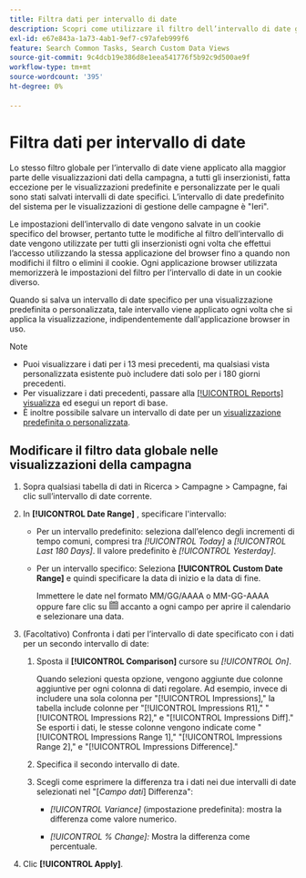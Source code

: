 ```yaml
---
title: Filtra dati per intervallo di date
description: Scopri come utilizzare il filtro dell’intervallo di date globale.
exl-id: e67e843a-1a73-4ab1-9ef7-c97afeb999f6
feature: Search Common Tasks, Search Custom Data Views
source-git-commit: 9c4dcb19e386d8e1eea541776f5b92c9d500ae9f
workflow-type: tm+mt
source-wordcount: '395'
ht-degree: 0%

---
```


# Filtra dati per intervallo di date

Lo stesso filtro globale per l’intervallo di date viene applicato alla maggior parte delle visualizzazioni dati della campagna, a tutti gli inserzionisti, fatta eccezione per le visualizzazioni predefinite e personalizzate per le quali sono stati salvati intervalli di date specifici. L’intervallo di date predefinito del sistema per le visualizzazioni di gestione delle campagne è &quot;Ieri&quot;.

Le impostazioni dell’intervallo di date vengono salvate in un cookie specifico del browser, pertanto tutte le modifiche al filtro dell’intervallo di date vengono utilizzate per tutti gli inserzionisti ogni volta che effettui l’accesso utilizzando la stessa applicazione del browser fino a quando non modifichi il filtro o elimini il cookie. Ogni applicazione browser utilizzata memorizzerà le impostazioni del filtro per l’intervallo di date in un cookie diverso.

Quando si salva un intervallo di date specifico per una visualizzazione predefinita o personalizzata, tale intervallo viene applicato ogni volta che si applica la visualizzazione, indipendentemente dall&#39;applicazione browser in uso.

>[!NOTE]
>
>* Puoi visualizzare i dati per i 13 mesi precedenti, ma qualsiasi vista personalizzata esistente può includere dati solo per i 180 giorni precedenti.
>* Per visualizzare i dati precedenti, passare alla [[!UICONTROL Reports] visualizza](/help/search-social-commerce/reports/management/basic-advanced/basic-advanced-report-about.md) ed esegui un report di base.
>* È inoltre possibile salvare un intervallo di date per un [visualizzazione predefinita o personalizzata](/help/search-social-commerce/common-tasks/data-views/custom-default-views-manage.md).

## Modificare il filtro data globale nelle visualizzazioni della campagna

1. Sopra qualsiasi tabella di dati in Ricerca \> Campagne \> Campagne, fai clic sull’intervallo di date corrente.

1. In **[!UICONTROL Date Range]** , specificare l&#39;intervallo:

   * Per un intervallo predefinito: seleziona dall’elenco degli incrementi di tempo comuni, compresi tra *[!UICONTROL Today]* a *[!UICONTROL Last 180 Days]*. Il valore predefinito è *[!UICONTROL Yesterday]*.

   * Per un intervallo specifico: Seleziona **[!UICONTROL Custom Date Range]** e quindi specificare la data di inizio e la data di fine.

     Immettere le date nel formato MM/GG/AAAA o MM-GG-AAAA oppure fare clic su ![Icona Calendario](/help/search-social-commerce/assets/calendar.png "Icona Calendario") accanto a ogni campo per aprire il calendario e selezionare una data.

1. (Facoltativo) Confronta i dati per l’intervallo di date specificato con i dati per un secondo intervallo di date:

   1. Sposta il **[!UICONTROL Comparison]** cursore su *[!UICONTROL On]*.

      Quando selezioni questa opzione, vengono aggiunte due colonne aggiuntive per ogni colonna di dati regolare. Ad esempio, invece di includere una sola colonna per &quot;[!UICONTROL Impressions],&quot; la tabella include colonne per &quot;[!UICONTROL Impressions R1],&quot; &quot;[!UICONTROL Impressions R2],&quot; e &quot;[!UICONTROL Impressions Diff].&quot;  Se esporti i dati, le stesse colonne vengono indicate come &quot;[!UICONTROL Impressions Range 1],&quot; &quot;[!UICONTROL Impressions Range 2],&quot; e &quot;[!UICONTROL Impressions Difference].&quot;

   1. Specifica il secondo intervallo di date.

   1. Scegli come esprimere la differenza tra i dati nei due intervalli di date selezionati nel &quot;\[_Campo dati_\] Differenza&quot;:

      * *[!UICONTROL Variance]* (impostazione predefinita): mostra la differenza come valore numerico.

      * *[!UICONTROL % Change]:*  Mostra la differenza come percentuale.

1. Clic **[!UICONTROL Apply]**.
